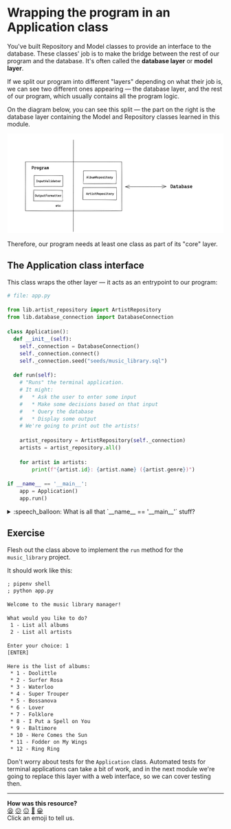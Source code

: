 # Wrapping the program in an Application class

You've built Repository and Model classes to provide an interface to the database. These
classes' job is to make the bridge between the rest of our program and the database. It's
often called the **database layer** or **model layer**.

If we split our program into different "layers" depending on what their job is, we can see
two different ones appearing — the database layer, and the rest of our program, which
usually contains all the program logic.

On the diagram below, you can see this split — the part on the right is the database layer
containing the Model and Repository classes learned in this module.

![Program layers split by logic on the left (validators etc) and database classes on the right](./resources/program-layers.png)

Therefore, our program needs at least one class as part of its "core" layer.

## The Application class interface

This class wraps the other layer — it acts as an entrypoint to our program:

```python
# file: app.py

from lib.artist_repository import ArtistRepository
from lib.database_connection import DatabaseConnection

class Application():
  def __init__(self):
    self._connection = DatabaseConnection()
    self._connection.connect()
    self._connection.seed("seeds/music_library.sql")

  def run(self):
    # "Runs" the terminal application.
    # It might:
    #   * Ask the user to enter some input
    #   * Make some decisions based on that input
    #   * Query the database
    #   * Display some output
    # We're going to print out the artists!

    artist_repository = ArtistRepository(self._connection)
    artists = artist_repository.all()

    for artist in artists:
        print(f"{artist.id}: {artist.name} ({artist.genre})")

if __name__ == '__main__':
    app = Application()
    app.run()
```

<details>
  <summary>:speech_balloon: What is all that `__name__ == '__main__'` stuff?</summary>

  `if __name__ == '__main__'` means "only run this code if you're running this
  file directly, and not if you're importing it from another file".

  If you'd like to learn more, you can read more about it
  [here](https://realpython.com/if-name-main-python/).

</details>

## Exercise

Flesh out the class above to implement the `run` method for the `music_library`
project.

It should work like this:

```shell
; pipenv shell
; python app.py

Welcome to the music library manager!

What would you like to do?
 1 - List all albums
 2 - List all artists

Enter your choice: 1
[ENTER]

Here is the list of albums:
 * 1 - Doolittle
 * 2 - Surfer Rosa
 * 3 - Waterloo
 * 4 - Super Trouper
 * 5 - Bossanova
 * 6 - Lover
 * 7 - Folklore
 * 8 - I Put a Spell on You
 * 9 - Baltimore
 * 10 -	Here Comes the Sun
 * 11 - Fodder on My Wings
 * 12 -	Ring Ring
```

Don't worry about tests for the `Application` class. Automated tests for
terminal applications can take a bit of work, and in the next module we're going
to replace this layer with a web interface, so we can cover testing then.


<!-- BEGIN GENERATED SECTION DO NOT EDIT -->

---

**How was this resource?**  
[😫](https://airtable.com/shrUJ3t7KLMqVRFKR?prefill_Repository=makersacademy%2Fdatabases-in-python&prefill_File=challenges%2F08_wrapping_in_application_class.md&prefill_Sentiment=😫) [😕](https://airtable.com/shrUJ3t7KLMqVRFKR?prefill_Repository=makersacademy%2Fdatabases-in-python&prefill_File=challenges%2F08_wrapping_in_application_class.md&prefill_Sentiment=😕) [😐](https://airtable.com/shrUJ3t7KLMqVRFKR?prefill_Repository=makersacademy%2Fdatabases-in-python&prefill_File=challenges%2F08_wrapping_in_application_class.md&prefill_Sentiment=😐) [🙂](https://airtable.com/shrUJ3t7KLMqVRFKR?prefill_Repository=makersacademy%2Fdatabases-in-python&prefill_File=challenges%2F08_wrapping_in_application_class.md&prefill_Sentiment=🙂) [😀](https://airtable.com/shrUJ3t7KLMqVRFKR?prefill_Repository=makersacademy%2Fdatabases-in-python&prefill_File=challenges%2F08_wrapping_in_application_class.md&prefill_Sentiment=😀)  
Click an emoji to tell us.

<!-- END GENERATED SECTION DO NOT EDIT -->
